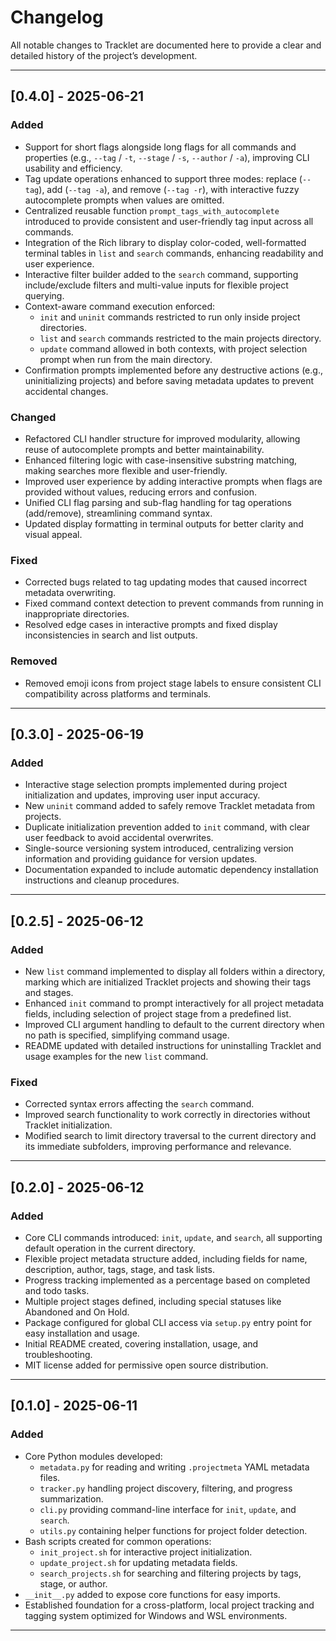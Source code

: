 # Changelog

All notable changes to Tracklet are documented here to provide a clear and detailed history of the project’s development.

---

## [0.4.0] - 2025-06-21

### Added

- Support for short flags alongside long flags for all commands and properties (e.g., `--tag` / `-t`, `--stage` / `-s`, `--author` / `-a`), improving CLI usability and efficiency.
- Tag update operations enhanced to support three modes: replace (`--tag`), add (`--tag -a`), and remove (`--tag -r`), with interactive fuzzy autocomplete prompts when values are omitted.
- Centralized reusable function `prompt_tags_with_autocomplete` introduced to provide consistent and user-friendly tag input across all commands.
- Integration of the Rich library to display color-coded, well-formatted terminal tables in `list` and `search` commands, enhancing readability and user experience.
- Interactive filter builder added to the `search` command, supporting include/exclude filters and multi-value inputs for flexible project querying.
- Context-aware command execution enforced:
  - `init` and `uninit` commands restricted to run only inside project directories.
  - `list` and `search` commands restricted to the main projects directory.
  - `update` command allowed in both contexts, with project selection prompt when run from the main directory.
- Confirmation prompts implemented before any destructive actions (e.g., uninitializing projects) and before saving metadata updates to prevent accidental changes.

### Changed

- Refactored CLI handler structure for improved modularity, allowing reuse of autocomplete prompts and better maintainability.
- Enhanced filtering logic with case-insensitive substring matching, making searches more flexible and user-friendly.
- Improved user experience by adding interactive prompts when flags are provided without values, reducing errors and confusion.
- Unified CLI flag parsing and sub-flag handling for tag operations (add/remove), streamlining command syntax.
- Updated display formatting in terminal outputs for better clarity and visual appeal.

### Fixed

- Corrected bugs related to tag updating modes that caused incorrect metadata overwriting.
- Fixed command context detection to prevent commands from running in inappropriate directories.
- Resolved edge cases in interactive prompts and fixed display inconsistencies in search and list outputs.

### Removed

- Removed emoji icons from project stage labels to ensure consistent CLI compatibility across platforms and terminals.

---

## [0.3.0] - 2025-06-19

### Added

- Interactive stage selection prompts implemented during project initialization and updates, improving user input accuracy.
- New `uninit` command added to safely remove Tracklet metadata from projects.
- Duplicate initialization prevention added to `init` command, with clear user feedback to avoid accidental overwrites.
- Single-source versioning system introduced, centralizing version information and providing guidance for version updates.
- Documentation expanded to include automatic dependency installation instructions and cleanup procedures.

---

## [0.2.5] - 2025-06-12

### Added

- New `list` command implemented to display all folders within a directory, marking which are initialized Tracklet projects and showing their tags and stages.
- Enhanced `init` command to prompt interactively for all project metadata fields, including selection of project stage from a predefined list.
- Improved CLI argument handling to default to the current directory when no path is specified, simplifying command usage.
- README updated with detailed instructions for uninstalling Tracklet and usage examples for the new `list` command.

### Fixed

- Corrected syntax errors affecting the `search` command.
- Improved search functionality to work correctly in directories without Tracklet initialization.
- Modified search to limit directory traversal to the current directory and its immediate subfolders, improving performance and relevance.

---

## [0.2.0] - 2025-06-12

### Added

- Core CLI commands introduced: `init`, `update`, and `search`, all supporting default operation in the current directory.
- Flexible project metadata structure added, including fields for name, description, author, tags, stage, and task lists.
- Progress tracking implemented as a percentage based on completed and todo tasks.
- Multiple project stages defined, including special statuses like Abandoned and On Hold.
- Package configured for global CLI access via `setup.py` entry point for easy installation and usage.
- Initial README created, covering installation, usage, and troubleshooting.
- MIT license added for permissive open source distribution.

---

## [0.1.0] - 2025-06-11

### Added

- Core Python modules developed:
  - `metadata.py` for reading and writing `.projectmeta` YAML metadata files.
  - `tracker.py` handling project discovery, filtering, and progress summarization.
  - `cli.py` providing command-line interface for `init`, `update`, and `search`.
  - `utils.py` containing helper functions for project folder detection.
- Bash scripts created for common operations:
  - `init_project.sh` for interactive project initialization.
  - `update_project.sh` for updating metadata fields.
  - `search_projects.sh` for searching and filtering projects by tags, stage, or author.
- `__init__.py` added to expose core functions for easy imports.
- Established foundation for a cross-platform, local project tracking and tagging system optimized for Windows and WSL environments.

---
